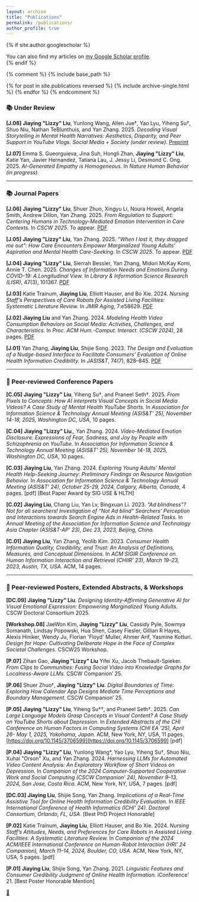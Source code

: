```yaml
---
layout: archive
title: "Publications"
permalink: /publications/
author_profile: true
---
```


{% if site.author.googlescholar %}
  <div class="wordwrap">You can also find my articles on <a href="{{site.author.googlescholar}}">my Google Scholar profile</a>.</div>
{% endif %}

{% comment %}
{% include base_path %}

{% for post in site.publications reversed %}
  {% include archive-single.html %}
{% endfor %}
{% endcomment %}

### 📚 Under Review
**[J.08]** **Jiaying "Lizzy" Liu**, Yunlong Wang, Allen Jue†, Yao Lyu, Yiheng Su†, Shuo Niu, Nathan TeBlunthuis, and Yan Zhang. 2025. *Decoding Visual Storytelling in Mental Health Narratives: Aesthetics, Disparity, and Peer Support in YouTube Vlogs.* *Social Media + Society (under review)*. [Preprint](https://lizzyliu666.github.io/assets/Liu25_SM+S.pdf)

**[J.07]** Emma S. Gueorguieva, Jina Suh, Hongli Zhan, **Jiaying "Lizzy" Liu**, Katie Yan, Javier Hernandez, Tatiana Lau, J. Jessy Li, Desmond C. Ong. 2025. *AI-Generated Empathy is Homogeneous.* In *Nature Human Behavior (in progress)*.

---
### 📚 Journal Papers
**[J.06]** **Jiaying "Lizzy" Liu**, Shuer Zhuo, Xingyu Li, Noura Howell, Angela Smith, Andrew Dillon, Yan Zhang. 2025. *From Regulation to Support: Centering Humans in Technology-Mediated Emotion Intervention in Care Contexts.* In *CSCW 2025*. To appear. [PDF](https://arxiv.org/pdf/2504.12614)

**[J.05]** **Jiaying "Lizzy" Liu**, Yan Zhang. 2025. *"When I lost it, they dragged me out": How Care Encounters Empower Marginalized Young Adults' Aspiration and Mental Health Care-Seeking.* In *CSCW 2025*. To appear. [PDF](http://arxiv.org/abs/2502.11277)

**[J.04]** **Jiaying "Lizzy" Liu**, Sierrah Bessler, Yan Zhang, Midori McKay Komi, Annie T. Chen. 2025. *Changes of Information Needs and Emotions During COVID-19: A Longitudinal View.* In *Library & Information Science Research (LISR)*, 47(3), 101367. [PDF](https://www.sciencedirect.com/science/article/pii/S0740818825000283)

**[J.03]** Katie Trainum, **Jiaying Liu**, Elliott Hauser, and Bo Xie. 2024. *Nursing Staff's Perspectives of Care Robots for Assisted Living Facilities: Systematic Literature Review.* In *JMIR Aging*, 7:e58629. [PDF](https://doi.org/10.2196/58629)

**[J.02]** **Jiaying Liu** and Yan Zhang. 2024. *Modeling Health Video Consumption Behaviors on Social Media: Activities, Challenges, and Characteristics.* In *Proc. ACM Hum.-Comput. Interact. (CSCW 2024)*, 28 pages. [PDF](https://arxiv.org/pdf/2311.09040.pdf)

**[J.01]** Yan Zhang, **Jiaying Liu**, Shijie Song. 2023. *The Design and Evaluation of a Nudge-based Interface to Facilitate Consumers' Evaluation of Online Health Information Credibility.* In *JASIS&T*, 74(7), 828–845. [PDF](https://doi.org/10.1002/asi.24759)

---
### 🎤 Peer-reviewed Conference Papers
**[C.05]** **Jiaying "Lizzy" Liu**, Yiheng Su†, and Praneel Seth†. 2025. *From Pixels to Concepts: How AI interprets Visual Concepts in Social Media Videos? A Case Study of Mental Health YouTube Shorts.* In *Association for Information Science & Technology Annual Meeting (ASIS&T' 25), November 14-18, 2025, Washington DC, USA*, 10 pages.

**[C.04]** **Jiaying "Lizzy" Liu**,, Yan Zhang. 2024. *Video-Mediated Emotion Disclosure: Expressions of Fear, Sadness, and Joy by People with Schizophrenia on YouTube.* In *Association for Information Science & Technology Annual Meeting (ASIS&T' 25), November 14-18, 2025, Washington DC, USA*, 10 pages.

**[C.03]** **Jiaying Liu**, Yan Zhang. 2024. *Exploring Young Adults' Mental Health Help-Seeking Journey: Preliminary Findings on Resource Navigation Behavior.* In *Association for Information Science & Technology Annual Meeting (ASIS&T' 24), October 25-29, 2024, Calgary, Alberta, Canada*, 4 pages. [pdf] [Best Paper Award by SIG USE & HLTH]  

**[C.02]** **Jiaying Liu**, Chang Liu, Yan Lv, Bingxuan Li. 2023. *"Ad blindness”? Not for all searchers! Investigation of “Not Ad blind” Searchers’ Perception and Interactions towards Search Engine Ads in Health-Related Tasks.* In *Annual Meeting of the Association for Information Science and Technology Asia Chapter (ASIS&T-AP' 23), Dec 23, 2023, Beijing, China.*  

**[C.01]** **Jiaying Liu**, Yan Zhang, Yeolib Kim. 2023. *Consumer Health Information Quality, Credibility, and Trust: An Analysis of Definitions, Measures, and Conceptual Dimensions.* In *ACM SIGIR Conference on Human Information Interaction and Retrieval (CHIIR’ 23), March 19–23, 2023, Austin, TX, USA.* ACM, 14 pages.  

---
### 🎤 Peer-reviewed Posters, Extended Abstracts, & Workshops
**[DC.09]** **Jiaying "Lizzy" Liu**. *Designing Identity-Affirming Generative AI for Visual Emotional Expression: Empowering Marginalized Young Adults.* CSCW Doctoral Consortium 2025.  

**[Workshop.08]** JaeWon Kim, **Jiaying "Lizzy" Liu**, Cassidy Pyle, Sowmya Somanath, Lindsay Popowski, Hua Shen, Casey Fiesler, Gillian R Hayes, Alexis Hiniker, Wendy Ju, Florian 'Floyd' Muller, Ahmer Arif, Yasmine Kotturi. *Design for Hope: Cultivating Deliberate Hope in the Face of Complex Societal Challenges.* CSCW25 Workshop. 

**[P.07]** Zihan Gao, **Jiaying "Lizzy" Liu** Yifei Xu, Jacob Thebault-Spieker. *From Clips to Communities: Fusing Social Video into Knowledge Graphs for Localness-Aware LLMs.* CSCW Companion’ 25. 

**[P.06]** Shuer Zhuo†, **Jiaying "Lizzy" Liu**. *Digital Boundaries of Time: Exploring How Calendar App Designs Mediate Time Perceptions and Boundary Management.* CSCW Companion’ 25. 

**[P.05]** **Jiaying "Lizzy" Liu**, Yiheng Su*†, and Praneel Seth†. 2025. *Can Large Language Models Grasp Concepts in Visual Content? A Case Study on YouTube Shorts about Depression.* In *Extended Abstracts of the CHI Conference on Human Factors in Computing Systems (CHI EA ’25), April 26- May 1, 2025, Yokohama, Japan.* ACM, New York, NY, USA, 11 pages. [https://doi.org/10.1145/3706599](https://doi.org/10.1145/3706599) [pdf]  

**[P.04]** **Jiaying "Lizzy" Liu**, Yunlong Wang*, Yao Lyu, Yiheng Su†, Shuo Niu, Xuhai "Orson" Xu, and Yan Zhang. 2024. *Harnessing LLMs for Automated Video Content Analysis: An Exploratory Workflow of Short Videos on Depression.* In *Companion of the 2024 Computer-Supported Cooperative Work and Social Computing (CSCW Companion’ 24), November 9–13, 2024, San Jose, Costa Rica.* ACM, New York, NY, USA, 7 pages. [pdf]  

**[DC.03]** **Jiaying Liu**, Shijie Song, Yan Zhang. *Implications of a Real-Time Assistive Tool for Online Health Information Credibility Evaluation.* In *IEEE International Conference of Health Informatics (ICHI' 24). Doctoral Consortium, Orlando, FL, USA.* [Best PhD Project Honorable]  

**[P.02]** Katie Trainum, **Jiaying Liu**, Elliott Hauser, and Bo Xie. 2024. *Nursing Staff’s Attitudes, Needs, and Preferences for Care Robots in Assisted Living Facilities: A Systematic Literature Review.* In *Companion of the 2024 ACM/IEEE International Conference on Human-Robot Interaction (HRI’ 24 Companion), March 11–14, 2024, Boulder, CO, USA.* ACM, New York, NY, USA, 5 pages. [pdf]  

**[P.01]** **Jiaying Liu**, Shijie Song, Yan Zhang. 2021. *Linguistic Features and Consumer Credibility Judgment of Online Health Information.* iConference' 21. [Best Poster Honorable Mention]  

[📄](/assets/JiayingLizzyLiu_ResearchStatement.pdf)



